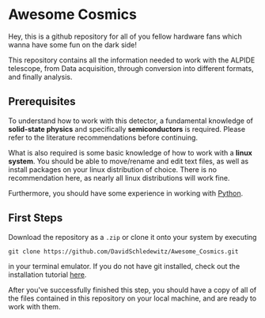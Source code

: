 # Awesome Cosmics
Hey, this is a github repository for all of you fellow hardware fans which wanna have some fun on the dark side!

This repository contains all the information needed to work with the
ALPIDE telescope, from Data acquisition, through conversion into different
formats, and finally analysis.

## Prerequisites

To understand how to work with this detector, a fundamental knowledge of
**solid-state physics** and specifically **semiconductors** is required. Please
refer to the literature recommendations before continuing.

What is also required is some basic knowledge of how to work with a **linux
system**. You should be able to move/rename and edit text files, as well
as install packages on your linux distribution of choice. There is no
recommendation here, as nearly all linux distributions will work fine.

Furthermore, you should have some experience in working with [Python](https://www.python.org/).

## First Steps

Download the repository as a `.zip` or clone it onto your system by executing
```shell
git clone https://github.com/DavidSchledewitz/Awesome_Cosmics.git
```
in your terminal emulator. If you do not have git installed, check out the 
installation tutorial
[here](https://git-scm.com/book/en/v2/Getting-Started-Installing-Git).

After you've successfully finished this step, you should have a copy of all
of the files contained in this repository on your local machine, and are ready
to work with them.

